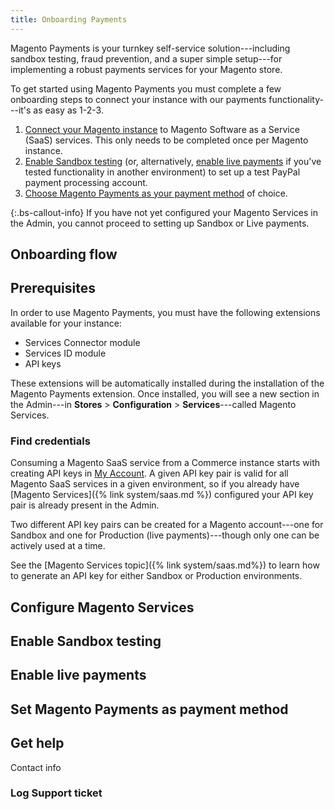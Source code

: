 ```yaml
---
title: Onboarding Payments
---
```


Magento Payments is your turnkey self-service solution---including sandbox testing, fraud prevention, and a super simple setup---for implementing a robust payments services for your Magento store.

To get started using Magento Payments you must complete a few onboarding steps to connect your instance with our payments functionality---it's as easy as 1-2-3.

1. [Connect your Magento instance](#configure-magento-services) to Magento Software as a Service (SaaS) services. This only needs to be completed once per Magento instance.
1. [Enable Sandbox testing](#enable-sandbox-testing) (or, alternatively, [enable live payments](#enable-live-payments) if you've tested functionality in another environment) to set up a test PayPal payment processing account.
1. [Choose Magento Payments as your payment method](#set-magento-payments-as-payment-method) of choice.

{:.bs-callout-info}
If you have not yet configured your Magento Services in the Admin, you cannot proceed to setting up Sandbox or Live payments.

## Onboarding flow

## Prerequisites

In order to use Magento Payments, you must have the following extensions available for your instance:

* Services Connector module
* Services ID module
* API keys

These extensions will be automatically installed during the installation of the Magento Payments extension. Once installed, you will see a new section in the Admin---in **Stores** > **Configuration** > **Services**---called Magento Services.

### Find credentials

Consuming a Magento SaaS service from a Commerce instance starts with creating API keys in [My Account](https://account.magento.com/customer/account/login). A given API key pair is valid for all Magento SaaS services in a given environment, so if you already have [Magento Services]({% link system/saas.md %}) configured your API key pair is already present in the Admin.

Two different API key pairs can be created for a Magento account---one for Sandbox and one for Production (live payments)---though only one can be actively used at a time.

See the [Magento Services topic]({% link system/saas.md%}) to learn how to generate an API key for either Sandbox or Production environments.

## Configure Magento Services

## Enable Sandbox testing

## Enable live payments

## Set Magento Payments as payment method

## Get help

Contact info

### Log Support ticket